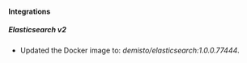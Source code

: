 
#### Integrations

##### Elasticsearch v2

- Updated the Docker image to: *demisto/elasticsearch:1.0.0.77444*.
